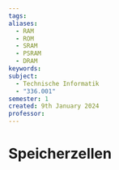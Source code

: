 ```yaml
---
tags: 
aliases:
  - RAM
  - ROM
  - SRAM
  - PSRAM
  - DRAM
keywords: 
subject:
  - Technische Informatik
  - "336.001"
semester: 1
created: 9th January 2024
professor:
---
```

 

# Speicherzellen